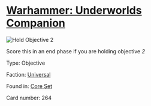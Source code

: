 # [Warhammer: Underworlds Companion](https://guidokessels.github.io/wh-underworlds)

  

![Hold Objective 2](https://warhammerunderworlds.com/wp-content/uploads/sites/6/2017/12/264_ENG-Hold-Objective-2.png)

Score this in an end phase if you are holding objective <i>2</i>

Type: Objective

Faction: [Universal](https://guidokessels.github.io/wh-underworlds/factions/universal)

Found in: [Core Set](https://guidokessels.github.io/wh-underworlds/locations/core-set)

Card number: 264
